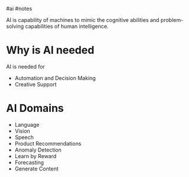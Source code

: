 
#ai #notes 

AI is capability of machines to mimic the cognitive abilities and problem-solving capabilities of human intelligence.
# Why is AI needed

AI is needed for

- Automation and Decision Making
- Creative Support

# AI Domains

- Language
- Vision
- Speech
- Product Recommendations
- Anomaly Detection
- Learn by Reward
- Forecasting
- Generate Content
